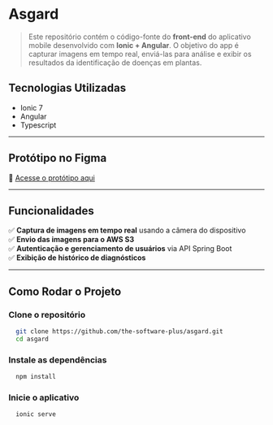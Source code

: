 # Asgard
> Este repositório contém o código-fonte do **front-end** do aplicativo mobile desenvolvido com **Ionic + Angular**. O objetivo do app é capturar imagens em tempo real, enviá-las para análise e exibir os resultados da identificação de doenças em plantas.

## Tecnologias Utilizadas  
- Ionic 7
- Angular
- Typescript  
---

## Protótipo no Figma  
🔗 [Acesse o protótipo aqui](https://www.figma.com/design/0V0tEjElhEkmL7PEeEet0f/app-diagnostico-planta?t=4B8cG9iOWqphRnw5-1)

---

## Funcionalidades  

✅ **Captura de imagens em tempo real** usando a câmera do dispositivo  
✅ **Envio das imagens para o AWS S3**  
✅ **Autenticação e gerenciamento de usuários** via API Spring Boot  
✅ **Exibição de histórico de diagnósticos**  

---

## Como Rodar o Projeto  

### Clone o repositório  
```sh
  git clone https://github.com/the-software-plus/asgard.git
  cd asgard
```

### Instale as dependências
```sh
  npm install
```

### Inicie o aplicativo
```sh
  ionic serve
```
